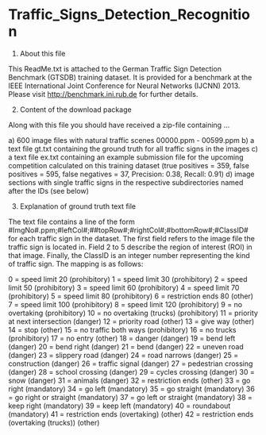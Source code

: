 # Traffic_Signs_Detection_Recognition

1. About this file

This ReadMe.txt is attached to the German Traffic Sign Detection Benchmark (GTSDB) training dataset. It is provided for a benchmark 
at the IEEE International Joint Conference for Neural Networks (IJCNN) 2013. Please visit
 http://benchmark.ini.rub.de 
for further details. 


2. Content of the download package

Along with this file you should have received a zip-file containing ...

a) 600 image files with natural traffic scenes 00000.ppm - 00599.ppm
b) a text file gt.txt containing the ground truth for all traffic signs in the images
c) a text file ex.txt containing an example submission file for the upcoming competition calculated on this training dataset (true positives = 359, false positives = 595, false negatives = 37, Precision: 0.38, Recall: 0.91)
d) image sections with single traffic signs in the respective subdirectories named after the IDs (see below)


3. Explanation of ground truth text file

The text file contains a line of the form
#ImgNo#.ppm;#leftCol#;##topRow#;#rightCol#;#bottomRow#;#ClassID#
for each traffic sign in the dataset. The first field refers to the image file the traffic sign is located in. Field 2 to 5 describe
the region of interest (ROI) in that image. Finally, the ClassID is an integer number representing the kind of traffic sign. 
The mapping is as follows:

0 = speed limit 20 (prohibitory)
1 = speed limit 30 (prohibitory)
2 = speed limit 50 (prohibitory)
3 = speed limit 60 (prohibitory)
4 = speed limit 70 (prohibitory)
5 = speed limit 80 (prohibitory)
6 = restriction ends 80 (other)
7 = speed limit 100 (prohibitory)
8 = speed limit 120 (prohibitory)
9 = no overtaking (prohibitory)
10 = no overtaking (trucks) (prohibitory)
11 = priority at next intersection (danger)
12 = priority road (other)
13 = give way (other)
14 = stop (other)
15 = no traffic both ways (prohibitory)
16 = no trucks (prohibitory)
17 = no entry (other)
18 = danger (danger)
19 = bend left (danger)
20 = bend right (danger)
21 = bend (danger)
22 = uneven road (danger)
23 = slippery road (danger)
24 = road narrows (danger)
25 = construction (danger)
26 = traffic signal (danger)
27 = pedestrian crossing (danger)
28 = school crossing (danger)
29 = cycles crossing (danger)
30 = snow (danger)
31 = animals (danger)
32 = restriction ends (other)
33 = go right (mandatory)
34 = go left (mandatory)
35 = go straight (mandatory)
36 = go right or straight (mandatory)
37 = go left or straight (mandatory)
38 = keep right (mandatory)
39 = keep left (mandatory)
40 = roundabout (mandatory)
41 = restriction ends (overtaking) (other)
42 = restriction ends (overtaking (trucks)) (other)

